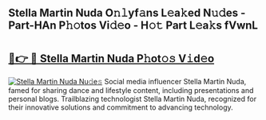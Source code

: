 ## Stella Martin Nuda O𝚗𝚕yf𝚊ns L𝚎a𝚔ed N𝚞𝚍es - Part-HAn P𝚑𝚘tos Vi𝚍𝚎o - H𝚘𝚝 Part L𝚎a𝚔s fVwnL

# <h2><a href="http://kf1dfu.oniu.top/?m=Stella+Martin+Nuda">🔗👉 🔴 Stella Martin Nuda P𝚑ot𝚘𝚜 V𝚒d𝚎o</a></h2>

[![Stella Martin Nuda Nu𝚍e𝚜](https://i.imgur.com/0qMVB7G.gif)](http://kf1dfu.oniu.top/?m=Stella+Martin+Nuda)
Social media influencer Stella Martin Nuda, famed for sharing dance and lifestyle content, including presentations and personal blogs. Trailblazing technologist Stella Martin Nuda, recognized for their innovative solutions and commitment to advancing technology.  
